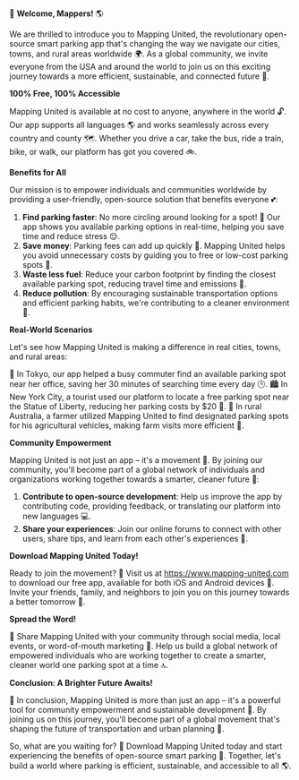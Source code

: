 🚀 **Welcome, Mappers!** 🌎

We are thrilled to introduce you to Mapping United, the revolutionary open-source smart parking app that's changing the way we navigate our cities, towns, and rural areas worldwide 🌍. As a global community, we invite everyone from the USA and around the world to join us on this exciting journey towards a more efficient, sustainable, and connected future 💚.

**100% Free, 100% Accessible**

Mapping United is available at no cost to anyone, anywhere in the world 🔓. Our app supports all languages 🌎 and works seamlessly across every country and county 🗺️. Whether you drive a car, take the bus, ride a train, bike, or walk, our platform has got you covered 🚲.

**Benefits for All**

Our mission is to empower individuals and communities worldwide by providing a user-friendly, open-source solution that benefits everyone 💕:

1. **Find parking faster**: No more circling around looking for a spot! 🔄 Our app shows you available parking options in real-time, helping you save time and reduce stress 😌.
2. **Save money**: Parking fees can add up quickly 💸. Mapping United helps you avoid unnecessary costs by guiding you to free or low-cost parking spots 🤑.
3. **Waste less fuel**: Reduce your carbon footprint by finding the closest available parking spot, reducing travel time and emissions 🚀.
4. **Reduce pollution**: By encouraging sustainable transportation options and efficient parking habits, we're contributing to a cleaner environment 🌿.

**Real-World Scenarios**

Let's see how Mapping United is making a difference in real cities, towns, and rural areas:

🌆 In Tokyo, our app helped a busy commuter find an available parking spot near her office, saving her 30 minutes of searching time every day 🕒.
🏙️ In New York City, a tourist used our platform to locate a free parking spot near the Statue of Liberty, reducing her parking costs by $20 💸.
🚂 In rural Australia, a farmer utilized Mapping United to find designated parking spots for his agricultural vehicles, making farm visits more efficient 🌾.

**Community Empowerment**

Mapping United is not just an app – it's a movement 🤝. By joining our community, you'll become part of a global network of individuals and organizations working together towards a smarter, cleaner future 🌟:

1. **Contribute to open-source development**: Help us improve the app by contributing code, providing feedback, or translating our platform into new languages 💻.
2. **Share your experiences**: Join our online forums to connect with other users, share tips, and learn from each other's experiences 🤝.

**Download Mapping United Today!**

Ready to join the movement? 🎉 Visit us at https://www.mapping-united.com to download our free app, available for both iOS and Android devices 📱. Invite your friends, family, and neighbors to join you on this journey towards a better tomorrow 🌟.

**Spread the Word!**

📢 Share Mapping United with your community through social media, local events, or word-of-mouth marketing 💬. Help us build a global network of empowered individuals who are working together to create a smarter, cleaner world one parking spot at a time 🔝.

**Conclusion: A Brighter Future Awaits!**

🌟 In conclusion, Mapping United is more than just an app – it's a powerful tool for community empowerment and sustainable development 💪. By joining us on this journey, you'll become part of a global movement that's shaping the future of transportation and urban planning 🚀.

So, what are you waiting for? 🤔 Download Mapping United today and start experiencing the benefits of open-source smart parking 🌟. Together, let's build a world where parking is efficient, sustainable, and accessible to all 🌎.